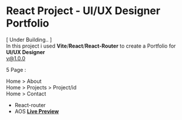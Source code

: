 # React Project - UI/UX Designer Portfolio

[ Under Building.. ]<br/>
In this project i used <b>Vite</b>/<b>React</b>/<b>React-Router</b> to create a Portfolio for <b>UI/UX Designer</b> <br/>
v@1.0.0

5 Page :<br/>

Home > About<br/>
Home > Projects > Project/id<br/>
Home > Contact<br/>

- React-router
- AOS
<b><a target="_blank" href="https://designer-port.netlify.app/">Live Preview</a></b>

